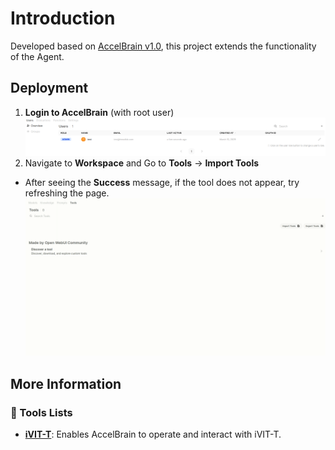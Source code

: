 # Introduction
Developed based on [AccelBrain v1.0](https://github.com/ChangLijie/AccelBrain-dev__confidential), this project extends the functionality of the Agent.

## Deployment
1. **Login to AccelBrain** (with root user)  
![](./docs/user_permittion.png)
2. Navigate to **Workspace**  and Go to **Tools** → **Import Tools**  
- After seeing the **Success** message, if the tool does not appear, try refreshing the page.
![](./docs/deploy_tools.gif)


## More Information
### 🔹 Tools Lists
- **[iVIT-T](./iVIT-T/docs/README.md)**: Enables AccelBrain to operate and interact with iVIT-T.
